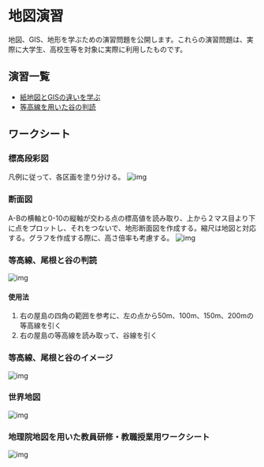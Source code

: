# 地図演習
地図、GIS、地形を学ぶための演習問題を公開します。これらの演習問題は、実際に大学生、高校生等を対象に実際に利用したものです。

## 演習一覧

- [紙地図とGISの違いを学ぶ](./map1.md)
- [等高線を用いた谷の判読](./map2.md)

## ワークシート

### 標高段彩図
凡例に従って、各区画を塗り分ける。
![img](./sheet/t1_p1.png)

### 断面図
A-Bの横軸と0-10の縦軸が交わる点の標高値を読み取り、上から２マス目より下に点をプロットし、それをつないで、地形断面図を作成する。縮尺は地図と対応する。グラフを作成する際に、高さ倍率も考慮する。
![img](./sheet/t2_p2.png)

### 等高線、尾根と谷の判読
![img](./sheet/yashima.png)

#### 使用法
1. 右の屋島の四角の範囲を参考に、左の点から50m、100m、150m、200mの等高線を引く
2. 右の屋島の等高線を読み取って、谷線を引く

### 等高線、尾根と谷のイメージ
![img](./sheet/yashima2.jpg)

### 世界地図
![img](./sheet/world-map.png)

### 地理院地図を用いた教員研修・教職授業用ワークシート
![img](./sheet/gsi-map-ws.jpg)

